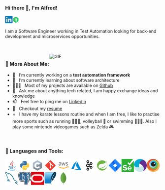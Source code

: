### Hi there 👋, I'm Alfred!
<a href='https://www.linkedin.com/in/alfred-inga-rios/'><img align='left' alt="linkedin" src="https://github.com/ainga-ri/ainga-ri/blob/main/language_and_tools/square/linkedin/linkedin-icon.svg" height='24px'/></a>
<a href='https://www.hackerrank.com/alfred_inga_rios?hr_r=1'><img alt="hackerrank" src="https://github.com/ainga-ri/ainga-ri/blob/main/language_and_tools/square/hackerrank/hackerrank.svg" height='24px'/></a>

I am a Software Engineer working in Test Automation looking for back-end development and microservices opportunities.

<br/>
<br/>

<img align="right" alt="GIF" src="" width="360px"/>
  
### 🧐 More About Me:

- 🔭 &nbsp; I’m currently working on a **test automation framework**
- 🌱 &nbsp; I’m currently learning about software architecture
- 👨🏻‍💻 &nbsp; Most of my projects are available on [Github](https://github.com/ainga-ri?tab=repositories)
- 💬 &nbsp; Ask me about anything tech related, I am happy exchange ideas and knowledge
- 📫 &nbsp; Feel free to ping me on [LinkedIn](https://www.linkedin.com/in/alfred-inga-rios/)
- 📝 &nbsp; Checkout my [resume](https://drive.google.com/file/d/1UsFGHltlODNObwE8jEZtKiCDx1piCh7x/view?usp=sharing)
- ⭐️ &nbsp; I have my karate lessons routine and when I am free, I like to practise more sports such as running 🏃🏽‍♂️, volleyball 🏐 or swimming 🏊🏽‍♂️. Also I play some nintendo videogames such as Zelda 🎮

<br>

### 🔨 Languages and Tools:

<a href="https://www.java.com" target="_blank"><img align="left" alt="Java" height ="42px" src="https://github.com/ainga-ri/ainga-ri/blob/main/language_and_tools/square/java/java.svg"></a>
<a href="https://www.python.org" target="_blank"><img align="left" alt="Python" height ="42px" src="https://github.com/ainga-ri/ainga-ri/blob/main/language_and_tools/square/python/python.svg"></a>
<a href="https://en.cppreference.com/w/c" target="_blank"><img align="left" alt="C" height ="42px" src="https://github.com/ainga-ri/ainga-ri/blob/main/language_and_tools/square/c/c.svg"></a>
<a href="https://git-scm.com/" target="_blank"> <img src="https://github.com/ainga-ri/ainga-ri/blob/main/language_and_tools/square/git-scm/git-scm.svg" align="left" alt="git" height='42px'/></a>
<a href="https://aws.amazon.com/" target="_blank"> <img src="https://github.com/ainga-ri/ainga-ri/blob/main/language_and_tools/square/aws/aws.svg" align="left" alt="aws" height='42px'/></a>
<a href="https://azure.com/" target="_blank"> <img src="https://github.com/ainga-ri/ainga-ri/blob/main/language_and_tools/square/azure/azure.svg" align="left" alt="azure" height='42px'/></a>
<a href="https://git-scm.com/" target="_blank"> <img src="https://github.com/ainga-ri/ainga-ri/blob/main/language_and_tools/square/kaafka/kaafka.svg" align="left" alt="kafka" height='42px'/></a>
<a href="https://kafka.apache.org/" target="_blank"> <img src="https://github.com/ainga-ri/ainga-ri/blob/main/language_and_tools/square/spring/spring.svg" align="left" alt="spring" height='42px'/></a>
<a href="https://www.atlassian.com/software/jira" target="_blank"> <img src="https://github.com/ainga-ri/ainga-ri/blob/main/language_and_tools/square/jira/atlassian_jira-icon.svg" align="left" alt="jira" height='42px'/></a>
<a href="https://www.selenium.dev/" target="_blank"> <img src="https://github.com/ainga-ri/ainga-ri/blob/main/language_and_tools/square/selenium/selenium-seeklogo.com.svg" align="left" alt="selenium" height='42px'/></a>
<a href="https://appium.io/docs/en/2.0/" target="_blank"> <img src="https://github.com/ainga-ri/ainga-ri/blob/main/language_and_tools/square/appium/appium.svg" align="left" alt="appium" height='42px'/></a>
<a href="https://www.browserstack.com/" target="_blank"> <img src="https://github.com/ainga-ri/ainga-ri/blob/main/language_and_tools/square/browserstack/browserstack-icon.svg" align="left" alt="browserstack" height='42px'/></a>
<a href="https://www.mysql.com/" target="_blank"> <img src="https://github.com/ainga-ri/ainga-ri/blob/main/language_and_tools/square/mysql/mysql-icon.svg" align="left" alt="mysql" height='42px'/></a>
<a href="https://www.postgresql.org/" target="_blank"> <img src="https://github.com/ainga-ri/ainga-ri/blob/main/language_and_tools/square/postgresql/postgresql-icon.svg" align="left" alt="postgresql" height='42px'/></a>
<a href="https://www.oracle.com/database/#:~:text=Oracle%20Autonomous%20Database%20is%20an,%2C%20security%2C%20and%20operational%20efficiency." target="_blank"> <img src="https://github.com/ainga-ri/ainga-ri/blob/main/language_and_tools/square/oracle/oracle-icon.svg" align="left" alt="oracle" height='42px'/></a>
<a href="https://www.sqlite.org/index.html" target="_blank"> <img src="https://github.com/ainga-ri/ainga-ri/blob/main/language_and_tools/square/sqlite/sqlite-icon.svg" align="left" alt="sqlite" height='42px'/></a>
<a href="https://www.mongodb.com/" target="_blank"> <img src="https://github.com/ainga-ri/ainga-ri/blob/main/language_and_tools/square/mongodb/mongodb-icon.svg" align="left" alt="mongodb" height='42px'/></a>
<br>
<br>
